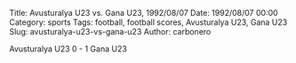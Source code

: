 Title: Avusturalya U23 vs. Gana U23, 1992/08/07
Date: 1992/08/07 00:00
Category: sports
Tags: football, football scores, Avusturalya U23, Gana U23
Slug: avusturalya-u23-vs-gana-u23
Author: carbonero


Avusturalya U23 0 - 1 Gana U23
